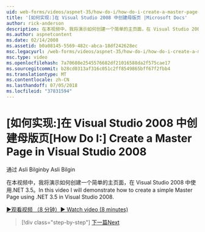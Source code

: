 ```yaml
---
uid: web-forms/videos/aspnet-35/how-do-i/how-do-i-create-a-master-page-in-visual-studio-2008
title: '[如何实现:]在 Visual Studio 2008 中创建母版页 |Microsoft Docs'
author: rick-anderson
description: 在本视频中，我将演示如何创建一个简单的主页面，在 Visual Studio 2008 中使用.NET 3.5。
ms.author: aspnetcontent
ms.date: 02/14/2008
ms.assetid: b0a08145-5569-482c-abca-18df242628ec
msc.legacyurl: /web-forms/videos/aspnet-35/how-do-i/how-do-i-create-a-master-page-in-visual-studio-2008
msc.type: video
ms.openlocfilehash: 7a70608e2545576682df21016588da2f575cae17
ms.sourcegitcommit: b28cd0313af316c051c2ff8549865bff67f2fbb4
ms.translationtype: MT
ms.contentlocale: zh-CN
ms.lasthandoff: 07/05/2018
ms.locfileid: "37831594"
---
```

<a name="how-do-i-create-a-master-page-in-visual-studio-2008"></a><span data-ttu-id="d4a2f-103">[如何实现:]在 Visual Studio 2008 中创建母版页</span><span class="sxs-lookup"><span data-stu-id="d4a2f-103">[How Do I:] Create a Master Page in Visual Studio 2008</span></span>
====================
<span data-ttu-id="d4a2f-104">通过 Asli Bilgin</span><span class="sxs-lookup"><span data-stu-id="d4a2f-104">by Asli Bilgin</span></span>

<span data-ttu-id="d4a2f-105">在本视频中，我将演示如何创建一个简单的主页面，在 Visual Studio 2008 中使用.NET 3.5。</span><span class="sxs-lookup"><span data-stu-id="d4a2f-105">In this video I will demonstrate how to create a simple Master Page using .NET 3.5 in Visual Studio 2008.</span></span>

[<span data-ttu-id="d4a2f-106">&#9654;观看视频 （8 分钟）</span><span class="sxs-lookup"><span data-stu-id="d4a2f-106">&#9654; Watch video (8 minutes)</span></span>](https://channel9.msdn.com/Blogs/ASP-NET-Site-Videos/how-do-i-create-a-master-page-in-visual-studio-2008)

> [!div class="step-by-step"]
> [<span data-ttu-id="d4a2f-107">下一篇</span><span class="sxs-lookup"><span data-stu-id="d4a2f-107">Next</span></span>](how-do-i-create-nested-master-page-in-visual-studio-2008.md)
